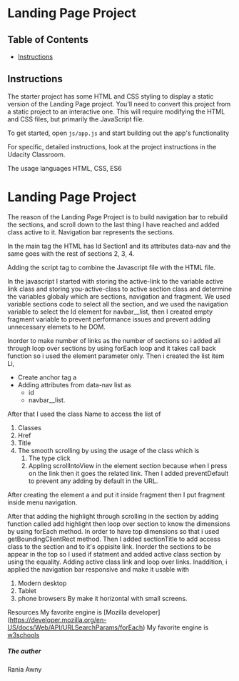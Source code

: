 # Landing Page Project

## Table of Contents

* [Instructions](#instructions)

## Instructions

The starter project has some HTML and CSS styling to display a static version of the Landing Page project. You'll need to convert this project from a static project to an interactive one. This will require modifying the HTML and CSS files, but primarily the JavaScript file.

To get started, open `js/app.js` and start building out the app's functionality

For specific, detailed instructions, look at the project instructions in the Udacity Classroom.

The usage languages
HTML, CSS, ES6

# Landing Page Project

The reason of the Landing Page Project is to build navigation bar to rebuild the sections, and scroll down to the last thing I have reached and added class active to it. Navigation bar represents the sections.

In the main tag the HTML has Id Section1 and its attributes data-nav and the same goes with the rest of sections 2, 3, 4.

Adding the script tag to combine the Javascript file with the HTML file.

In the javascript I started with storing the active-link to the variable active link class and storing you-active-class to active section class and determine the variables globaly which are sections, navigation and fragment. We used variable sections code to select all the section, and we used the navigation variable to select the Id element for navbar__list, then I created empty fragment variable to prevent performance issues and prevent adding unnecessary elemets to he DOM.

Inorder to make number of links as the number of sections so i added all through loop over sections by using forEach loop and it takes call back function so i used the element parameter only. Then i created the list item Li,
- Create anchor tag a
- Adding attributes from data-nav list as 
     - id  
     - navbar__list.

After that I used the class Name to access the list of 
1. Classes
2. Href
3. Title
4. The smooth scrolling by using the 
   usage of the class which is 
      1. The type click
      2. Appling scrollIntoView in the 
     element section
because when I press on the link then it goes the related link. Then I added preventDefault to prevent any adding by default in the URL.

After creating the element a and put it inside fragment then I put fragment inside menu navigation.

After that adding the highlight through scrolling in the section by adding function called add highlight then loop over section to know the dimensions by using forEach method. In order to have top dimensions so that i used getBoundingClientRect method. Then I added sectionTitle to add access class to the section and to it's oppisite link. Inorder the sections to be appear in the top so I used if statment and added active class section by using the equality. Adding active class link and loop over links. Inaddition, i applied the navigation bar responsive and make it usable with
1. Modern desktop
2. Tablet
3. phone browsers
By make it horizontal with small screens. 


Resources
My favorite engine is [Mozilla developer] (https://developer.mozilla.org/en-US/docs/Web/API/URLSearchParams/forEach)
My favorite engine is [w3schools](https://www.w3schools.com/)

##### The auther

Rania Awny